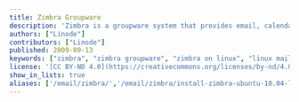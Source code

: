 ```yaml
---
title: Zimbra Groupware
description: 'Zimbra is a groupware system that provides email, calendaring, integrated antivirus and spam filtering, and more for multiple domains. Available in several editions, these guides will help you get the Open Source Edition installed on your Linode.'
authors: ["Linode"]
contributors: ["Linode"]
published: 2009-09-13
keywords: ["zimbra", "zimbra groupware", "zimbra on linux", "linux mail server", "linux email"]
license: '[CC BY-ND 4.0](https://creativecommons.org/licenses/by-nd/4.0)'
show_in_lists: true
aliases: ['/email/zimbra/','/email/zimbra/install-zimbra-ubuntu-10.04-lucid/']
---
```



